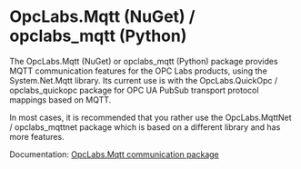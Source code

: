 OpcLabs.Mqtt (NuGet) / opclabs_mqtt (Python)
============================================

The OpcLabs.Mqtt (NuGet) or opclabs_mqtt (Python) package provides MQTT 
communication features for the OPC Labs products, using the System.Net.Mqtt 
library. Its current use is with the OpcLabs.QuickOpc / opclabs_quickopc 
package for OPC UA PubSub transport protocol mappings based on MQTT.

In most cases, it is recommended that you rather use the OpcLabs.MqttNet / 
opclabs_mqttnet package which is based on a different library and has more 
features.

Documentation: [OpcLabs.Mqtt communication package](https://kb.opclabs.com/OpcLabs.Mqtt_communication_package)
